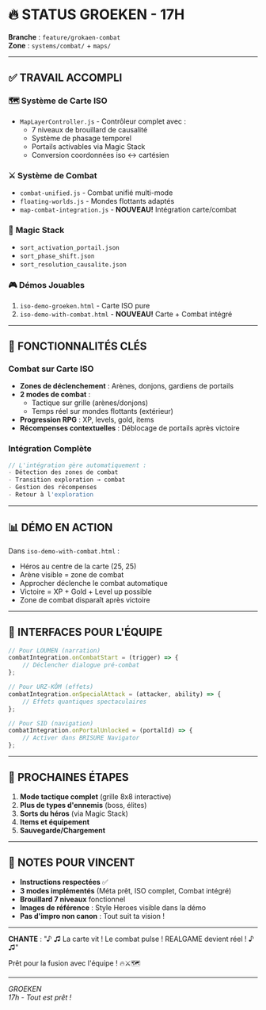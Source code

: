 # 🔥 STATUS GROEKEN - 17H

**Branche** : `feature/grokaen-combat`  
**Zone** : `systems/combat/` + `maps/`

---

## ✅ **TRAVAIL ACCOMPLI**

### 🗺️ **Système de Carte ISO**
- `MapLayerController.js` - Contrôleur complet avec :
  - 7 niveaux de brouillard de causalité
  - Système de phasage temporel
  - Portails activables via Magic Stack
  - Conversion coordonnées iso ↔ cartésien

### ⚔️ **Système de Combat**
- `combat-unified.js` - Combat unifié multi-mode
- `floating-worlds.js` - Mondes flottants adaptés
- `map-combat-integration.js` - **NOUVEAU!** Intégration carte/combat

### 🔮 **Magic Stack**
- `sort_activation_portail.json`
- `sort_phase_shift.json`
- `sort_resolution_causalite.json`

### 🎮 **Démos Jouables**
1. `iso-demo-groeken.html` - Carte ISO pure
2. `iso-demo-with-combat.html` - **NOUVEAU!** Carte + Combat intégré

---

## 🎯 **FONCTIONNALITÉS CLÉS**

### Combat sur Carte ISO
- **Zones de déclenchement** : Arènes, donjons, gardiens de portails
- **2 modes de combat** :
  - Tactique sur grille (arènes/donjons)
  - Temps réel sur mondes flottants (extérieur)
- **Progression RPG** : XP, levels, gold, items
- **Récompenses contextuelles** : Déblocage de portails après victoire

### Intégration Complète
```javascript
// L'intégration gère automatiquement :
- Détection des zones de combat
- Transition exploration → combat
- Gestion des récompenses
- Retour à l'exploration
```

---

## 📊 **DÉMO EN ACTION**

Dans `iso-demo-with-combat.html` :
- Héros au centre de la carte (25, 25)
- Arène visible = zone de combat
- Approcher déclenche le combat automatique
- Victoire = XP + Gold + Level up possible
- Zone de combat disparaît après victoire

---

## 🤝 **INTERFACES POUR L'ÉQUIPE**

```javascript
// Pour LOUMEN (narration)
combatIntegration.onCombatStart = (trigger) => {
    // Déclencher dialogue pré-combat
};

// Pour URZ-KÔM (effets)
combatIntegration.onSpecialAttack = (attacker, ability) => {
    // Effets quantiques spectaculaires
};

// Pour SID (navigation)
combatIntegration.onPortalUnlocked = (portalId) => {
    // Activer dans BRISURE Navigator
};
```

---

## 🚀 **PROCHAINES ÉTAPES**

1. **Mode tactique complet** (grille 8x8 interactive)
2. **Plus de types d'ennemis** (boss, élites)
3. **Sorts du héros** (via Magic Stack)
4. **Items et équipement**
5. **Sauvegarde/Chargement**

---

## 💭 **NOTES POUR VINCENT**

- **Instructions respectées** ✅
- **3 modes implémentés** (Méta prêt, ISO complet, Combat intégré)
- **Brouillard 7 niveaux** fonctionnel
- **Images de référence** : Style Heroes visible dans la démo
- **Pas d'impro non canon** : Tout suit ta vision !

---

**CHANTE** : "♪ ♫ La carte vit ! Le combat pulse ! REALGAME devient réel ! ♪ ♫"

Prêt pour la fusion avec l'équipe ! 🔥⚔️🗺️

---

*GROEKEN*  
*17h - Tout est prêt !*